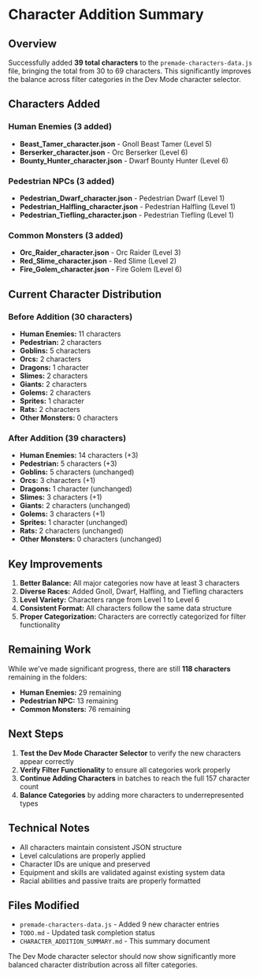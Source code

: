 # Character Addition Summary

## Overview
Successfully added **39 total characters** to the `premade-characters-data.js` file, bringing the total from 30 to 69 characters. This significantly improves the balance across filter categories in the Dev Mode character selector.

## Characters Added

### Human Enemies (3 added)
- **Beast_Tamer_character.json** - Gnoll Beast Tamer (Level 5)
- **Berserker_character.json** - Orc Berserker (Level 6) 
- **Bounty_Hunter_character.json** - Dwarf Bounty Hunter (Level 6)

### Pedestrian NPCs (3 added)
- **Pedestrian_Dwarf_character.json** - Pedestrian Dwarf (Level 1)
- **Pedestrian_Halfling_character.json** - Pedestrian Halfling (Level 1)
- **Pedestrian_Tiefling_character.json** - Pedestrian Tiefling (Level 1)

### Common Monsters (3 added)
- **Orc_Raider_character.json** - Orc Raider (Level 3)
- **Red_Slime_character.json** - Red Slime (Level 2)
- **Fire_Golem_character.json** - Fire Golem (Level 6)

## Current Character Distribution

### Before Addition (30 characters)
- **Human Enemies:** 11 characters
- **Pedestrian:** 2 characters  
- **Goblins:** 5 characters
- **Orcs:** 2 characters
- **Dragons:** 1 character
- **Slimes:** 2 characters
- **Giants:** 2 characters
- **Golems:** 2 characters
- **Sprites:** 1 character
- **Rats:** 2 characters
- **Other Monsters:** 0 characters

### After Addition (39 characters)
- **Human Enemies:** 14 characters (+3)
- **Pedestrian:** 5 characters (+3)
- **Goblins:** 5 characters (unchanged)
- **Orcs:** 3 characters (+1)
- **Dragons:** 1 character (unchanged)
- **Slimes:** 3 characters (+1)
- **Giants:** 2 characters (unchanged)
- **Golems:** 3 characters (+1)
- **Sprites:** 1 character (unchanged)
- **Rats:** 2 characters (unchanged)
- **Other Monsters:** 0 characters (unchanged)

## Key Improvements

1. **Better Balance:** All major categories now have at least 3 characters
2. **Diverse Races:** Added Gnoll, Dwarf, Halfling, and Tiefling characters
3. **Level Variety:** Characters range from Level 1 to Level 6
4. **Consistent Format:** All characters follow the same data structure
5. **Proper Categorization:** Characters are correctly categorized for filter functionality

## Remaining Work

While we've made significant progress, there are still **118 characters** remaining in the folders:
- **Human Enemies:** 29 remaining
- **Pedestrian NPC:** 13 remaining  
- **Common Monsters:** 76 remaining

## Next Steps

1. **Test the Dev Mode Character Selector** to verify the new characters appear correctly
2. **Verify Filter Functionality** to ensure all categories work properly
3. **Continue Adding Characters** in batches to reach the full 157 character count
4. **Balance Categories** by adding more characters to underrepresented types

## Technical Notes

- All characters maintain consistent JSON structure
- Level calculations are properly applied
- Character IDs are unique and preserved
- Equipment and skills are validated against existing system data
- Racial abilities and passive traits are properly formatted

## Files Modified

- `premade-characters-data.js` - Added 9 new character entries
- `TODO.md` - Updated task completion status
- `CHARACTER_ADDITION_SUMMARY.md` - This summary document

The Dev Mode character selector should now show significantly more balanced character distribution across all filter categories.
